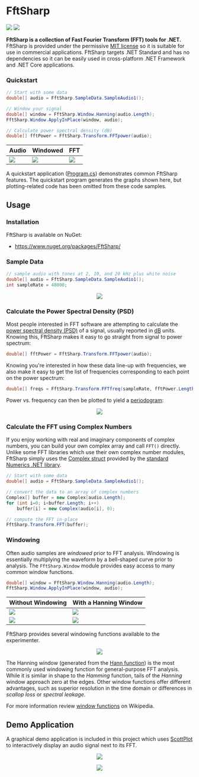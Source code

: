 # FftSharp

[![](https://img.shields.io/azure-devops/build/swharden/swharden/8?label=Build&logo=azure%20pipelines)](https://dev.azure.com/swharden/swharden/_build/latest?definitionId=8&branchName=master)
[![](https://img.shields.io/nuget/v/FftSharp?label=NuGet&logo=nuget)](https://www.nuget.org/packages/FftSharp/)

**FftSharp is a collection of Fast Fourier Transform (FFT) tools for .NET.** FftSharp is provided under the permissive [MIT license](LICENSE) so it is suitable for use in commercial applications. FftSharp targets .NET Standard and has no dependencies so it can be easily used in cross-platform .NET Framework and .NET Core applications.

### Quickstart

```cs
// Start with some data
double[] audio = FftSharp.SampleData.SampleAudio1();

// Window your signal
double[] window = FftSharp.Window.Hanning(audio.Length);
FftSharp.Window.ApplyInPlace(window, audio);

// Calculate power spectral density (dB)
double[] fftPower = FftSharp.Transform.FFTpower(audio);
```

Audio | Windowed | FFT
---|---|---
![](src/FftSharp.Quickstart/output/audio.png)|![](src/FftSharp.Quickstart/output/audio-windowed.png)|![](src/FftSharp.Quickstart/output/fft-windowed.png)

A quickstart application ([Program.cs](src/FftSharp.Quickstart/Program.cs)) demonstrates common FftSharp features. The quickstart program generates the graphs shown here, but plotting-related code has been omitted from these code samples.

## Usage

### Installation

FftSharp is available on NuGet:
* https://www.nuget.org/packages/FftSharp/


### Sample Data

```cs
// sample audio with tones at 2, 10, and 20 kHz plus white noise
double[] audio = FftSharp.SampleData.SampleAudio1();
int sampleRate = 48000;
```

<div align="center">

![](src/FftSharp.Quickstart/output/audio.png)

</div>

### Calculate the Power Spectral Density (PSD)

Most people interested in FFT software are attempting to calculate the [power spectral density (PSD)](https://en.wikipedia.org/wiki/Spectral_density) of a signal, usually reported in [dB](https://en.wikipedia.org/wiki/Decibel) units. Knowing this, FftSharp makes it easy to go straight from signal to power spectrum:

```cs
double[] fftPower = FftSharp.Transform.FFTpower(audio);
```

Knowing you're interested in how these data line-up with frequencies, we also make it easy to get the list of frequencies corresponding to each point on the power spectrum:

```cs
double[] freqs = FftSharp.Transform.FFTfreq(sampleRate, fftPower.Length);
```

Power vs. frequency can then be plotted to yield a [periodogram](https://en.wikipedia.org/wiki/Periodogram):

<div align="center">

![](src/FftSharp.Quickstart/output/fft.png)

</div>

### Calculate the FFT using Complex Numbers

If you enjoy working with real and imaginary components of complex numbers, you can build your own complex array and call `FFT()` directly. Unlike some FFT libraries which use their own complex number modules, FftSharp simply uses the [Complex struct](https://docs.microsoft.com/en-us/dotnet/api/system.numerics.complex) provided by the [standard Numerics .NET library](https://docs.microsoft.com/en-us/dotnet/standard/numerics).

```cs
// Start with some data
double[] audio = FftSharp.SampleData.SampleAudio1();

// convert the data to an array of complex numbers
Complex[] buffer = new Complex[audio.Length];
for (int i=0; i<buffer.Length; i++)
    buffer[i] = new Complex(audio[i], 0);

// compute the FFT in-place
FftSharp.Transform.FFT(buffer);
```

### Windowing

Often audio samples are _windowed_ prior to FFT analysis. Windowing is essentially multiplying the waveform by a bell-shaped curve prior to analysis. The `FftSharp.Window` module provides easy access to many common window functions.

```cs
double[] window = FftSharp.Window.Hanning(audio.Length);
FftSharp.Window.ApplyInPlace(window, audio);
```

Without Windowing | With a Hanning Window
---|---
![](src/FftSharp.Quickstart/output/audio.png)|![](src/FftSharp.Quickstart/output/audio-windowed.png)
![](src/FftSharp.Quickstart/output/fft.png)|![](src/FftSharp.Quickstart/output/fft-windowed.png)

FftSharp provides several windowing functions available to the experimenter.

<div align="center">

![](src/FftSharp.Quickstart/output/windows.png)

</div>

The Hanning window (generated from the [Hann function](https://en.wikipedia.org/wiki/Hann_function)) is the most commonly used windowing function for general-purpose FFT analysis. While it is similar in shape to the _Hamming_ function, tails of the _Hanning_ window approach zero at the edges. Other window functions offer different advantages, such as superior resolution in the time domain or differences in _scallop loss_ or _spectral leakage_.

For more information review [window functions](https://en.wikipedia.org/wiki/Window_function) on Wikipedia.

## Demo Application

A graphical demo application is included in this project which uses [ScottPlot](https://swharden.com/scottplot/) to interactively display an audio signal next to its FFT.

<div align="center">

![](src/FftSharp.Demo/screenshot2.png)

![](dev/screenshot.png)

</div>
